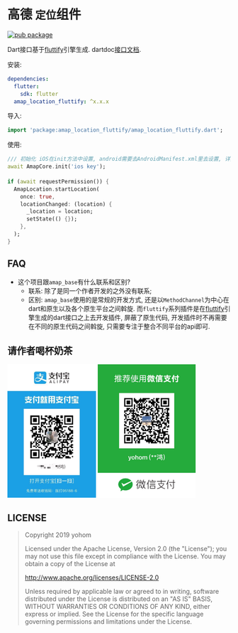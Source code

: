 # 高德 `定位`组件

[![pub package](https://img.shields.io/pub/v/amap_location_fluttify.svg)](https://pub.Flutter-io.cn/packages/amap_location_fluttify)

Dart接口基于[fluttify](https://github.com/yohom/fluttify-core-example)引擎生成. dartdoc[接口文档](https://pub.flutter-io.cn/documentation/amap_location_fluttify/latest/).

安装: 
```yaml
dependencies:
  flutter:
    sdk: flutter
  amap_location_fluttify: ^x.x.x
```

导入:
```dart
import 'package:amap_location_fluttify/amap_location_fluttify.dart';
```

使用:
```dart 
/// 初始化 iOS在init方法中设置, android需要去AndroidManifest.xml里去设置, 详见 https://lbs.amap.com/api/android-sdk/gettingstarted
await AmapCore.init('ios key');

if (await requestPermission()) {
  AmapLocation.startLocation(
    once: true,
    locationChanged: (location) {
      _location = location;
      setState(() {});
    },
  );
}
```

## FAQ
- 这个项目跟`amap_base`有什么联系和区别?
    - 联系: 除了是同一个作者开发的之外没有联系; 
    - 区别: `amap_base`使用的是常规的开发方式, 还是以`MethodChannel`为中心在dart和原生以及各个原生平台之间斡旋. 而`fluttify`系列插件是在[fluttify](https://github.com/fluttify-project/fluttify-core-example)引擎生成的dart接口之上去开发插件, 屏蔽了原生代码, 开发插件时不再需要在不同的原生代码之间斡旋, 只需要专注于整合不同平台的api即可.

## 请作者喝杯奶茶
<img src="./other/1557492318.jpg" height="300">  <img src="./other/WechatIMG111.jpeg" height="300">

## LICENSE
> Copyright 2019 yohom
>   
> Licensed under the Apache License, Version 2.0 (the "License");
  you may not use this file except in compliance with the License.
  You may obtain a copy of the License at
>
>    http://www.apache.org/licenses/LICENSE-2.0
> 
>  Unless required by applicable law or agreed to in writing, software
>  distributed under the License is distributed on an "AS IS" BASIS,
>  WITHOUT WARRANTIES OR CONDITIONS OF ANY KIND, either express or implied.
>  See the License for the specific language governing permissions and
>  limitations under the License.